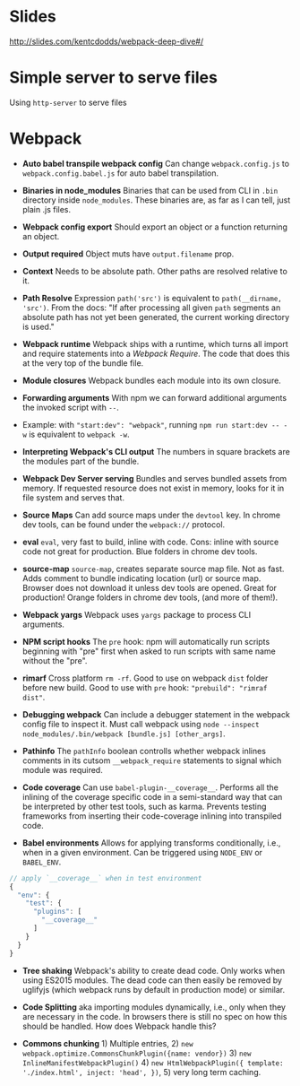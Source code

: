 # Slides

http://slides.com/kentcdodds/webpack-deep-dive#/

# Simple server to serve files

Using `http-server` to serve files

# Webpack

* **Auto babel transpile webpack config** Can change `webpack.config.js` to `webpack.config.babel.js` for auto babel transpilation.

* **Binaries in node_modules** Binaries that can be used from CLI in `.bin` directory inside `node_modules`. These binaries are, as far as I can tell, just plain .js files.

* **Webpack config export** Should export an object or a function returning an object.

* **Output required** Object muts have `output.filename` prop.

* **Context** Needs to be absolute path. Other paths are resolved relative to it.

* **Path Resolve** Expression `path('src')` is equivalent to `path(__dirname, 'src')`. From the docs: "If after processing all given `path` segments an absolute path has not yet been generated, the current working directory is used."

* **Webpack runtime** Webpack ships with a runtime, which turns all import and require statements into a *Webpack Require*. The code that does this at the very top of the bundle file.

* **Module closures** Webpack bundles each module into its own closure.

* **Forwarding arguments** With npm we can forward additional arguments the invoked script with `--`.

* Example: with `"start:dev": "webpack"`, running `npm run start:dev -- -w` is equivalent to `webpack -w`.

* **Interpreting Webpack's CLI output** The numbers in square brackets are the modules part of the bundle.

* **Webpack Dev Server serving** Bundles and serves bundled assets from memory. If requested resource does not exist in memory, looks for it in file system and serves that.

* **Source Maps** Can add source maps under the `devtool` key. In chrome dev tools, can be found under the `webpack://` protocol.

* **eval** `eval`, very fast to build, inline with code. Cons: inline with source code not great for production. Blue folders in chrome dev tools.

* **source-map** `source-map`, creates separate source map file. Not as fast. Adds comment to bundle indicating location (url) or source map. Browser does not download it unless dev tools are opened. Great for production! Orange folders in chrome dev tools, (and more of them!).

* **Webpack yargs** Webpack uses `yargs` package to process CLI arguments.

* **NPM script hooks** The `pre` hook: npm will automatically run scripts beginning with "pre" first when asked to run scripts with same name without the "pre".

* **rimarf** Cross platform `rm -rf`. Good to use on webpack `dist` folder before new build. Good to use with `pre` hook: `"prebuild": "rimraf dist"`.

* **Debugging webpack** Can include a debugger statement in the webpack config file to inspect it. Must call webpack using `node --inspect node_modules/.bin/webpack [bundle.js] [other_args]`.

* **Pathinfo** The `pathInfo` boolean controlls whether webpack inlines comments in its cutsom `__webpack_require` statements to signal which module was required.

* **Code coverage** Can use `babel-plugin-__coverage__`. Performs all the inlining of the coverage specific code in a semi-standard way that can be interpreted by other test tools, such as karma. Prevents testing frameworks from inserting their code-coverage inlining into transpiled code.

* **Babel environments** Allows for applying transforms conditionally, i.e., when in a given environment. Can be triggered using `NODE_ENV` or `BABEL_ENV`.

```js
// apply `__coverage__` when in test environment
{
  "env": {
    "test": {
      "plugins": [
        "__coverage__"
      ]
    }
  }
}
```

* **Tree shaking** Webpack's ability to create dead code. Only works when using ES2015 modules. The dead code can then easily be removed by uglifyjs (which webpack runs by default in production mode) or similar.

* **Code Splitting** aka importing modules dynamically, i.e., only when they are necessary in the code. In browsers there is still no spec on how this should be handled. How does Webpack handle this?

* **Commons chunking** 1) Multiple entries, 2) `new webpack.optimize.CommonsChunkPlugin({name: vendor})` 3) `new InlineManifestWebpackPlugin()` 4) `new HtmlWebpackPlugin({
  template: './index.html',
  inject: 'head',
})`, 5) very long term caching.
